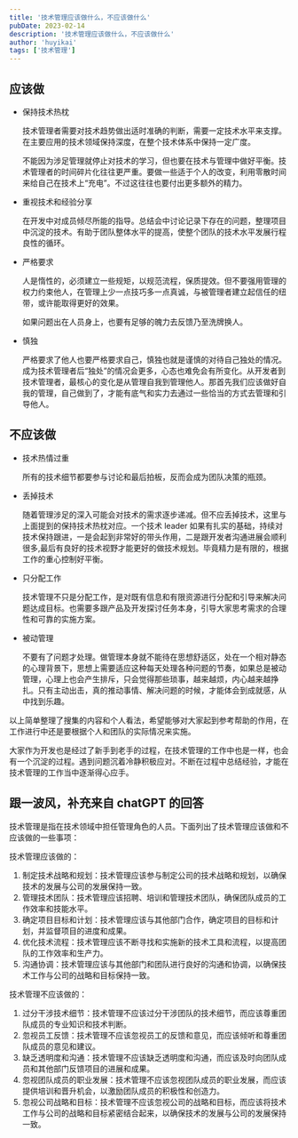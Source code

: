 ```yaml
---
title: '技术管理应该做什么，不应该做什么'
pubDate: 2023-02-14
description: '技术管理应该做什么，不应该做什么'
author: 'huyikai'
tags: ['技术管理']
---
```


## 应该做

- 保持技术热枕

  技术管理者需要对技术趋势做出适时准确的判断，需要一定技术水平来支撑。在主要应用的技术领域保持深度，在整个技术体系中保持一定广度。

  不能因为涉足管理就停止对技术的学习，但也要在技术与管理中做好平衡。技术管理者的时间碎片化往往更严重。要做一些适于个人的改变，利用零散时间来给自己在技术上“充电”。不过这往往也要付出更多额外的精力。

- 重视技术和经验分享

  在开发中对成员倾尽所能的指导。总结会中讨论记录下存在的问题，整理项目中沉淀的技术。有助于团队整体水平的提高，使整个团队的技术水平发展行程良性的循环。

- 严格要求

  人是惰性的，必须建立一些规矩，以规范流程，保质提效。但不要强用管理的权力约束他人，在管理上少一点技巧多一点真诚，与被管理者建立起信任的纽带，或许能取得更好的效果。

  如果问题出在人员身上，也要有足够的魄力去反馈乃至洗牌换人。

- 慎独

  严格要求了他人也要严格要求自己，慎独也就是谨慎的对待自己独处的情况。成为技术管理者后“独处”的情况会更多，心态也难免会有所变化。从开发者到技术管理者，最核心的变化是从管理自我到管理他人。那首先我们应该做好自我的管理，自己做到了，才能有底气和实力去通过一些恰当的方式去管理和引导他人。

## 不应该做

- 技术热情过重

  所有的技术细节都要参与讨论和最后拍板，反而会成为团队决策的瓶颈。

- 丢掉技术

  随着管理涉足的深入可能会对技术的需求逐步递减。但不应丢掉技术，这里与上面提到的保持技术热枕对应。一个技术 leader 如果有扎实的基础，持续对技术保持跟进，一是会起到非常好的带头作用，二是跟开发者沟通进展会顺利很多,最后有良好的技术视野才能更好的做技术规划。毕竟精力是有限的，根据工作的重心控制好平衡。

- 只分配工作

  技术管理不只是分配工作，是对既有信息和有限资源进行分配和引导来解决问题达成目标。也需要多跟产品及开发探讨任务本身，引导大家思考需求的合理性和可靠的实施方案。

- 被动管理

  不要有了问题才处理。做管理本身就不能待在思想舒适区，处在一个相对静态的心理背景下，思想上需要适应这种每天处理各种问题的节奏，如果总是被动管理，心理上也会产生排斥，只会觉得那些琐事，越来越烦，内心越来越挣扎。只有主动出击，真的推动事情、解决问题的时候，才能体会到成就感，从中找到乐趣。

以上简单整理了搜集的内容和个人看法，希望能够对大家起到参考帮助的作用，在工作进行中还是要根据个人和团队的实际情况来实施。

大家作为开发也是经过了新手到老手的过程，在技术管理的工作中也是一样，也会有一个沉淀的过程。遇到问题沉着冷静积极应对。不断在过程中总结经验，才能在技术管理的工作当中逐渐得心应手。

## 跟一波风，补充来自 chatGPT 的回答

技术管理是指在技术领域中担任管理角色的人员。下面列出了技术管理应该做和不应该做的一些事项：

技术管理应该做的：

1. 制定技术战略和规划：技术管理应该参与制定公司的技术战略和规划，以确保技术的发展与公司的发展保持一致。
2. 管理技术团队：技术管理应该招聘、培训和管理技术团队，确保团队成员的工作效率和技能水平。
3. 确定项目目标和计划：技术管理应该与其他部门合作，确定项目的目标和计划，并监督项目的进度和成果。
4. 优化技术流程：技术管理应该不断寻找和实施新的技术工具和流程，以提高团队的工作效率和生产力。
5. 沟通协调：技术管理应该与其他部门和团队进行良好的沟通和协调，以确保技术工作与公司的战略和目标保持一致。

技术管理不应该做的：

1. 过分干涉技术细节：技术管理不应该过分干涉团队的技术细节，而应该尊重团队成员的专业知识和技术判断。
2. 忽视员工反馈：技术管理不应该忽视员工的反馈和意见，而应该倾听和尊重团队成员的意见和建议。
3. 缺乏透明度和沟通：技术管理不应该缺乏透明度和沟通，而应该及时向团队成员和其他部门反馈项目的进展和成果。
4. 忽视团队成员的职业发展：技术管理不应该忽视团队成员的职业发展，而应该提供培训和晋升机会，以激励团队成员的积极性和创造力。
5. 忽视公司战略和目标：技术管理不应该忽视公司的战略和目标，而应该将技术工作与公司的战略和目标紧密结合起来，以确保技术的发展与公司的发展保持一致。
